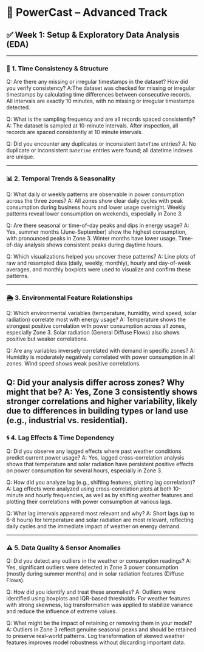 # 🔴 PowerCast – Advanced Track

## ✅ Week 1: Setup & Exploratory Data Analysis (EDA)

---

### 🧭 1. Time Consistency & Structure

Q: Are there any missing or irregular timestamps in the dataset? How did you verify consistency?
A:The dataset was checked for missing or irregular timestamps by calculating time differences between consecutive records. All intervals are exactly 10 minutes, with no missing or irregular timestamps detected.

Q: What is the sampling frequency and are all records spaced consistently?
A: The dataset is sampled at 10-minute intervals. After inspection, all records are spaced consistently at 10 minute intervals.

Q: Did you encounter any duplicates or inconsistent `DateTime` entries?
A: No duplicate or inconsistent `DateTime` entries were found; all datetime indexes are unique.

---

### 📊 2. Temporal Trends & Seasonality

Q: What daily or weekly patterns are observable in power consumption across the three zones?
A: All zones show clear daily cycles with peak consumption during business hours and lower usage overnight. Weekly patterns reveal lower consumption on weekends, especially in Zone 3.

Q: Are there seasonal or time-of-day peaks and dips in energy usage?
A: Yes, summer months (June-September) show the highest consumption, with pronounced peaks in Zone 3. Winter months have lower usage. Time-of-day analysis shows consistent peaks during daytime hours.

Q: Which visualizations helped you uncover these patterns?
A: Line plots of raw and resampled data (daily, weekly, monthly), hourly and day-of-week averages, and monthly boxplots were used to visualize and confirm these patterns.

---

### 🌦️ 3. Environmental Feature Relationships

Q: Which environmental variables (temperature, humidity, wind speed, solar radiation) correlate most with energy usage?
A: Temperature shows the strongest positive correlation with power consumption across all zones, especially Zone 3. Solar radiation (General Diffuse Flows) also shows positive but weaker correlations. 

Q: Are any variables inversely correlated with demand in specific zones?
A: Humidity is moderately negatively correlated with power consumption in all zones. Wind speed shows weak positive correlations.

Q: Did your analysis differ across zones? Why might that be?
A: Yes, Zone 3 consistently shows stronger correlations and higher variability, likely due to differences in building types or land use (e.g., industrial vs. residential).
---

### 🌀 4. Lag Effects & Time Dependency

Q: Did you observe any lagged effects where past weather conditions predict current power usage?
A: Yes, lagged cross-correlation analysis shows that temperature and solar radiation have persistent positive effects on power consumption for several hours, especially in Zone 3.

Q: How did you analyze lag (e.g., shifting features, plotting lag correlation)?
A: Lag effects were analyzed using cross-correlation plots at both 10-minute and hourly frequencies, as well as by shifting weather features and plotting their correlations with power consumption at various lags.

Q: What lag intervals appeared most relevant and why?
A: Short lags (up to 6-8 hours) for temperature and solar radiation are most relevant, reflecting daily cycles and the immediate impact of weather on energy demand.

---

### ⚠️ 5. Data Quality & Sensor Anomalies

Q: Did you detect any outliers in the weather or consumption readings?
A: Yes, significant outliers were detected in Zone 3 power consumption (mostly during summer months) and in solar radiation features (Diffuse Flows).

Q: How did you identify and treat these anomalies?
A: Outliers were identified using boxplots and IQR-based thresholds. For weather features with strong skewness, log transformation was applied to stabilize variance and reduce the influence of extreme values.

Q: What might be the impact of retaining or removing them in your model?
A: Outliers in Zone 3 reflect genuine seasonal peaks and should be retained to preserve real-world patterns. Log transformation of skewed weather features improves model robustness without discarding important data.

